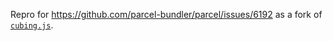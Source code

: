 Repro for <https://github.com/parcel-bundler/parcel/issues/6192> as a fork of [`cubing.js`](https://github.com/cubing/cubing.js).
